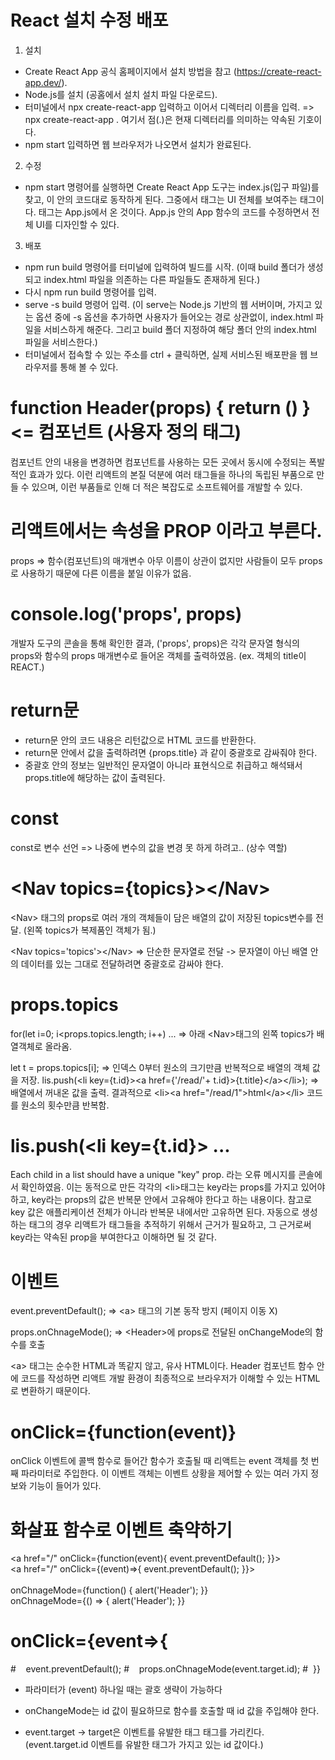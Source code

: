 # React 설치 수정 배포
1. 설치
- Create React App 공식 홈페이지에서 설치 방법을 참고 (https://create-react-app.dev/).
- Node.js를 설치 (공홈에서 설치 설치 파일 다운로드).
- 터미널에서 npx create-react-app 입력하고 이어서 디렉터리 이름을 입력.
	=> npx create-react-app .
	여기서 점(.)은 현재 디렉터리를 의미하는 약속된 기호이다.
- npm start 입력하면 웹 브라우저가 나오면서 설치가 완료된다.

2. 수정
- npm start 명령어를 실행하면 Create React App 도구는 index.js(입구 파일)를 찾고, 이 안의 코드대로 동작하게 된다. 그중에서 <App />태그는 UI 전체를 보여주는 태그이다. <App /> 태그는 App.js에서 온 것이다. App.js 안의 App 함수의 코드를 수정하면서 전체 UI를 디자인할 수 있다.

3. 배포
- npm run build 명령어를 터미널에 입력하여 빌드를 시작.
   (이때 build 폴더가 생성되고 index.html 파일을 의존하는 다른 파일들도 존재하게 된다.)
- 다시 npm run build 명령어를 입력.
- serve -s build 명령어 입력.
   (이 serve는 Node.js 기반의 웹 서버이며, 가지고 있는 옵션 중에 -s 옵션을 추가하면 사용자가 들어오는 경로 상관없이, index.html 파일을  서비스하게 해준다. 그리고  build 폴더 지정하여 해당 폴더 안의 index.html 파일을 서비스한다.)
- 터미널에서 접속할 수 있는 주소를 ctrl + 클릭하면, 실제 서비스된 배포판을 웹 브라우저를 통해 볼 수 있다.


# function Header(props) { return () }      <= 컴포넌트 (사용자 정의 태그)
컴포넌트 안의 내용을 변경하면 컴포넌트를 사용하는 모든 곳에서 동시에 수정되는 폭발적인 효과가 있다. 이런 리액트의 본질 덕분에 여러 태그들을 하나의 독립된 부품으로 만들 수 있으며, 이런 부품들로 인해 더 적은 복잡도로 소프트웨어를 개발할 수 있다.


# 리액트에서는 속성을 PROP 이라고 부른다.
props => 함수(컴포넌트)의 매개변수
아무 이름이 상관이 없지만 사람들이 모두 props로 사용하기 때문에 다른 이름을 붙일 이유가 없음.


# console.log('props', props) 
개발자 도구의 콘솔을 통해 확인한 결과,
('props', props)은 각각 문자열 형식의 props와 함수의 props 매개변수로 들어온 객체를 출력하였음. (ex. 객체의 title이 REACT.)


# return문
- return문 안의 코드 내용은 리턴값으로 HTML 코드를 반환한다.
- return문 안에서 값을 출력하려면 {props.title} 과 같이 중괄호로 감싸줘야 한다.
- 중괄호 안의 정보는 일반적인 문자열이 아니라 표현식으로 취급하고 해석돼서 props.title에 해당하는 값이 출력된다.


# const
const로 변수 선언 => 나중에 변수의 값을 변경 못 하게 하려고.. (상수 역할)


# &lt;Nav topics={topics}&gt;&lt;/Nav&gt;
&lt;Nav&gt; 태그의 props로 여러 개의 객체들이 담은 배열의 값이 저장된 topics변수를 전달. (왼쪽 topics가 복제품인 객체가 됨.)

&lt;Nav topics='topics'&gt;&lt;/Nav&gt; => 단순한 문자열로 전달
-> 문자열이 아닌 배열 안의 데이터를 있는 그대로 전달하려면 중괄호로 감싸야 한다.


# props.topics
for(let i=0; i<props.topics.length; i++) ...
=> 아래 &lt;Nav&gt;태그의 왼쪽 topics가 배열객체로 올라옴.

let t = props.topics[i]; 
=> 인덱스 0부터 원소의 크기만큼 반복적으로 배열의 객체 값을 저장.
    lis.push(&lt;li key={t.id}&gt;&lt;a href={'/read/'+ t.id}&gt;{t.title}&lt;/a&gt;&lt;/li&gt;);
=> 배열에서 꺼내온 값을 출력.
결과적으로 &lt;li&gt;&lt;a href="/read/1"&gt;html&lt;/a&gt;&lt;/li&gt; 코드를 원소의 횟수만큼 반복함.

# lis.push(&lt;li key={t.id}&gt; ...
Each child in a list should have a unique "key" prop. 라는
오류 메시지를 콘솔에서 확인하였음.
이는 동적으로 만든 각각의 &lt;li&gt;태그는 key라는 props를 가지고 있어야 하고, key라는 props의 값은 반복문 안에서 고유해야 한다고 하는 내용이다. 참고로 key 값은 애플리케이션 전체가 아니라 반복문 내에서만 고유하면 된다.
자동으로 생성하는 태그의 경우 리액트가 태그들을 추적하기 위해서 근거가 필요하고, 그 근거로써 key라는 약속된 prop을 부여한다고 이해하면 될 것 같다.

# 이벤트
event.preventDefault();
=> &lt;a&gt; 태그의 기본 동작 방지 (페이지 이동 X)

props.onChnageMode();
=> &lt;Header&gt;에 props로 전달된 onChangeMode의 함수를 호출

&lt;a&gt; 태그는 순수한 HTML과 똑같지 않고, 유사 HTML이다. Header 컴포넌트 함수 안에 코드를 작성하면 리액트 개발 환경이 최종적으로 브라우저가 이해할 수 있는 HTML로 변환하기 때문이다.


# onClick={function(event)}
onClick 이벤트에 콜백 함수로 들어간 함수가 호출될 때 리액트는 event 객체를 첫 번째 파라미터로 주입한다. 이 이벤트 객체는 이벤트 상황을 제어할 수 있는 여러 가지 정보와 기능이 들어가 있다.


# 화살표 함수로 이벤트 축약하기
<a href="/" onClick={function(event){
     event.preventDefault(); 
    }}><br />
 <a href="/" onClick={(event)=>{
     event.preventDefault();
     }}><br />
<br />
onChnageMode={function() {
  alert('Header');
}}<br />
onChnageMode={() => {
  alert('Header');
}}


# onClick={event=>{ 
#&nbsp;&nbsp;&nbsp;&nbsp;event.preventDefault();
#&nbsp;&nbsp;&nbsp;&nbsp;props.onChnageMode(event.target.id);
#&nbsp;&nbsp;}}
- 파라미터가 (event) 하나일 때는 괄호 생략이 가능하다
- onChangeMode는 id 값이 필요하므로 함수를 호출할 때 id 값을 주입해야 한다.

- event.target -> target은 이벤트를 유발한 태그 <a> 태그를 가리킨다.
(event.target.id 이벤트를 유발한 태그가 가지고 있는 id 값이다.)

